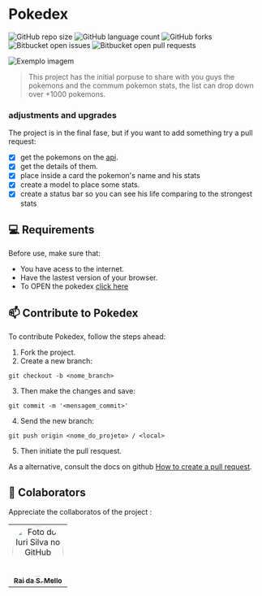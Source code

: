 
# Pokedex

![GitHub repo size](https://img.shields.io/github/repo-size/raismel/pokedex?style=for-the-badge)
![GitHub language count](https://img.shields.io/github/languages/count/raismel/pokedex?style=for-the-badge)
![GitHub forks](https://img.shields.io/github/forks/raismel/pokedex?style=for-the-badge)
![Bitbucket open issues](https://img.shields.io/bitbucket/issues/raismel/pokedex?style=for-the-badge)
![Bitbucket open pull requests](https://img.shields.io/bitbucket/pr-raw/raismel/pokedex?style=for-the-badge)

<img src="imagem.png" alt="Exemplo imagem">

> This project has the initial porpuse to share with you guys the pokemons and the commum pokemon stats, the list can drop down over +1000 pokemons. 

### adjustments and upgrades

The project is in the final fase, but if you want to add  something try a pull request:

- [x] get the pokemons on the [api](https://pokeapi.co/). 
- [x] get the details of them.
- [x] place inside a card the pokemon's name and his stats
- [x] create a model to place some stats.
- [x] create a status bar so you can see his life comparing to the strongest stats

## 💻 Requirements

Before use, make sure that:

- You have acess to the internet.
- Have the lastest version of your browser.
- To OPEN the pokedex [click here](https://raismel.github.io/pokedex/)

## 📫 Contribute to Pokedex

To contribute Pokedex, follow the steps ahead:

1. Fork the project.
2. Create a new branch: 
``` 
git checkout -b <nome_branch> 
```
3. Then make the changes and save: 
```
git commit -m '<mensagem_commit>'
```
4. Send the new branch: 
```
git push origin <nome_do_projeto> / <local>
```
5. Then initiate the pull resquest.

As a alternative, consult the docs on github [How to create a pull request](https://help.github.com/en/github/collaborating-with-issues-and-pull-requests/creating-a-pull-request).



## 🤝 Colaborators

Appreciate the collaboratos of the project :


<table>
  <tr>
    <td align="center">
      <a href="#" title="defina o titulo do link">
        <img src="https://avatars.githubusercontent.com/u/93801960?v=4" width="100px;" alt="Foto do Iuri Silva no GitHub" style="border-radius: 50%"/><br>
        <sub>
          <b>Rai da S. Mello</b>
        </sub>
      </a>
    </td>

</table>



